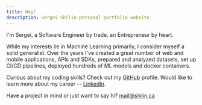 ```yaml
---
title: Hey!
description: Sergei Shilin personal portfolio website
---
```


I'm Sergei, a Software Engineer by trade, an Entrepreneur by heart.

While my interests lie in Machine Learning primarily, I consider myself a solid generalist. Over the years I've created a great number of web and mobile applications, APIs and SDKs, prepared and analyzed datasets, set up CI/CD pipelines, deployed hundreds of ML models and docker containers.  

Curious about my coding skills? Check out my [GitHub](https://github.com/sergeyshilin) profile. Would like to learn more about my career -- [LinkedIn](https://www.linkedin.com/in/sergeyshilin).

Have a project in mind or just want to say hi? [mail@shilin.ca](mailto:mail@shilin.ca)
